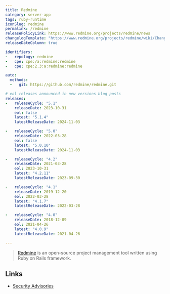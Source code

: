 ```yaml
---
title: Redmine
category: server-app
tags: ruby-runtime
iconSlug: redmine
permalink: /redmine
releasePolicyLink: https://www.redmine.org/projects/redmine/news
changelogTemplate: "https://www.redmine.org/projects/redmine/wiki/Changelog_{{'__RELEASE_CYCLE__'|replace:'.','_'}}"
releaseDateColumn: true

identifiers:
-   repology: redmine
-   cpe: cpe:/a:redmine:redmine
-   cpe: cpe:2.3:a:redmine:redmine

auto:
  methods:
  -   git: https://github.com/redmine/redmine.git

# eol releases announced in new versions blog posts
releases:
-   releaseCycle: "5.1"
    releaseDate: 2023-10-31
    eol: false
    latest: "5.1.4"
    latestReleaseDate: 2024-11-03

-   releaseCycle: "5.0"
    releaseDate: 2022-03-28
    eol: false
    latest: "5.0.10"
    latestReleaseDate: 2024-11-03

-   releaseCycle: "4.2"
    releaseDate: 2021-03-28
    eol: 2023-10-31
    latest: "4.2.11"
    latestReleaseDate: 2023-09-30

-   releaseCycle: "4.1"
    releaseDate: 2019-12-20
    eol: 2022-03-28
    latest: "4.1.7"
    latestReleaseDate: 2022-03-28

-   releaseCycle: "4.0"
    releaseDate: 2018-12-09
    eol: 2021-04-26
    latest: "4.0.9"
    latestReleaseDate: 2021-04-26

---
```


> [Redmine](https://www.redmine.org/) is an open-source project management tool written using Ruby
> on Rails framework.

## Links

- [Security Advisories](https://www.redmine.org/projects/redmine/wiki/Security_Advisories)
